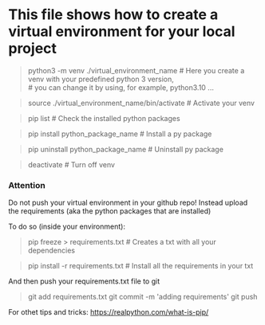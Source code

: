 # This file shows how to create a virtual environment for your local project

> python3 -m venv ./virtual_environment_name           # Here you create a venv with your predefined python 3 version,    
                                                       # you can change it by using, for example, python3.10 ...

> source ./virtual_environment_name/bin/activate       # Activate your venv

> pip list                                             # Check the installed python packages

> pip install python_package_name                      # Install a py package

> pip uninstall python_package_name                    # Uninstall py package

> deactivate                                           # Turn off venv


### Attention

Do not push your virtual environment in your github repo!
Instead upload the requirements (aka the python packages
that are installed)

To do so (inside your environment):

> pip freeze > requirements.txt                        # Creates a txt with all your dependencies

> pip install -r requirements.txt                      # Install all the requirements in your txt

And then push your requirements.txt file to git

> git add requirements.txt
> git commit -m 'adding requirements'
> git push



For othet tips and tricks: https://realpython.com/what-is-pip/